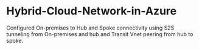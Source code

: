 # Hybrid-Cloud-Network-in-Azure
Configured On-premises to Hub and Spoke connectivity using S2S tunneling from On-premises and hub and Transit Vnet peering from hub to spoke.
